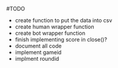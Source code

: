 #TODO
* create function to put the data into csv
* create human wrapper function
* create bot wrapper function
* finish implementing score in close()?
* document all code
* implement gameid
* implment roundid
